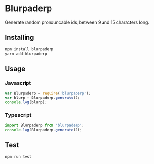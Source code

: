 # Blurpaderp

Generate random pronouncable ids, between 9 and 15 characters long.

## Installing
```sh
npm install blurpaderp
yarn add blurpaderp
```

## Usage

### Javascript
```javascript
var Blurpaderp = require('blurpaderp');
var blurp = Blurpaderp.generate();
console.log(blurp);
```

### Typescript
```typescript
import Blurpaderp from 'blurpaderp';
console.log(Blurpaderp.generate());
```

## Test
```sh
npm run test
```